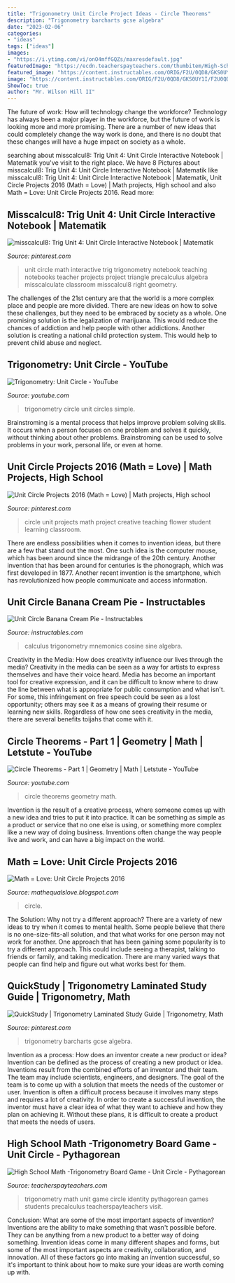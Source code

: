 ```yaml
---
title: "Trigonometry Unit Circle Project Ideas - Circle Theorems"
description: "Trigonometry barcharts gcse algebra"
date: "2023-02-06"
categories:
- "ideas"
tags: ["ideas"]
images:
- "https://i.ytimg.com/vi/onO4mffGQZs/maxresdefault.jpg"
featuredImage: "https://ecdn.teacherspayteachers.com/thumbitem/High-School-Math-Trigonometry-Board-Game-Unit-Circle-Pythagorean-Identity-1031583-1500873395/original-1031583-4.jpg"
featured_image: "https://content.instructables.com/ORIG/F2U/0QD8/GKS0UY1I/F2U0QD8GKS0UY1I.jpg?frame=1"
image: "https://content.instructables.com/ORIG/F2U/0QD8/GKS0UY1I/F2U0QD8GKS0UY1I.jpg?frame=1"
ShowToc: true
author: "Mr. Wilson Hill II"
---
```



The future of work: How will technology change the workforce?
Technology has always been a major player in the workforce, but the future of work is looking more and more promising. There are a number of new ideas that could completely change the way work is done, and there is no doubt that these changes will have a huge impact on society as a whole.

	

		
searching about misscalcul8: Trig Unit 4: Unit Circle Interactive Notebook | Matematik you've visit to the right place. We have 8 Pictures about misscalcul8: Trig Unit 4: Unit Circle Interactive Notebook | Matematik like misscalcul8: Trig Unit 4: Unit Circle Interactive Notebook | Matematik, Unit Circle Projects 2016 (Math = Love) | Math projects, High school and also Math = Love: Unit Circle Projects 2016. Read more:
		
    
## Misscalcul8: Trig Unit 4: Unit Circle Interactive Notebook | Matematik

<img loading=lazy src="https://i.pinimg.com/originals/ea/fa/c1/eafac1f3ae7a7ad5c7e7e5cc4ec05f89.jpg" onerror="this.onerror=null;this.src='https://tse1.mm.bing.net/th?id=OIP.WvzEu9E24EmAgEAKy6iYtAHaJ3&amp;pid=15.1';" alt="misscalcul8: Trig Unit 4: Unit Circle Interactive Notebook | Matematik">

_Source: pinterest.com_

>unit circle math interactive trig trigonometry notebook teaching notebooks teacher projects project triangle precalculus algebra misscalculate classroom misscalcul8 right geometry. 

	

The challenges of the 21st century are that the world is a more complex place and people are more divided. There are new ideas on how to solve these challenges, but they need to be embraced by society as a whole. One promising solution is the legalization of marijuana. This would reduce the chances of addiction and help people with other addictions. Another solution is creating a national child protection system. This would help to prevent child abuse and neglect.

    
## Trigonometry: Unit Circle - YouTube

<img loading=lazy src="https://i.ytimg.com/vi/593w799sBms/maxresdefault.jpg" onerror="this.onerror=null;this.src='https://tse4.mm.bing.net/th?id=OIP.VGuCKK2kCvjWuVu7hCeuaQHaEK&amp;pid=15.1';" alt="Trigonometry: Unit Circle - YouTube">

_Source: youtube.com_

>trigonometry circle unit circles simple. 

	

Brainstroming is a mental process that helps improve problem solving skills. It occurs when a person focuses on one problem and solves it quickly, without thinking about other problems. Brainstroming can be used to solve problems in your work, personal life, or even at home.

    
## Unit Circle Projects 2016 (Math = Love) | Math Projects, High School

<img loading=lazy src="https://i.pinimg.com/originals/6c/8b/65/6c8b65d30080ab127d8f8a6d36b33ff5.jpg" onerror="this.onerror=null;this.src='https://tse3.mm.bing.net/th?id=OIP.MaAuNWrQtY3u9GxThS2PhgAAAA&amp;pid=15.1';" alt="Unit Circle Projects 2016 (Math = Love) | Math projects, High school">

_Source: pinterest.com_

>circle unit projects math project creative teaching flower student learning classroom. 

	

There are endless possibilities when it comes to invention ideas, but there are a few that stand out the most. One such idea is the computer mouse, which has been around since the midrange of the 20th century. Another invention that has been around for centuries is the phonograph, which was first developed in 1877. Another recent invention is the smartphone, which has revolutionized how people communicate and access information.

    
## Unit Circle Banana Cream Pie - Instructables

<img loading=lazy src="https://content.instructables.com/ORIG/F2U/0QD8/GKS0UY1I/F2U0QD8GKS0UY1I.jpg?frame=1" onerror="this.onerror=null;this.src='https://tse3.mm.bing.net/th?id=OIP.137MIXEMa4NXU6IMSOxFFQHaHa&amp;pid=15.1';" alt="Unit Circle Banana Cream Pie - Instructables">

_Source: instructables.com_

>calculus trigonometry mnemonics cosine sine algebra. 

	

Creativity in the Media: How does creativity influence our lives through the media?
Creativity in the media can be seen as a way for artists to express themselves and have their voice heard. Media has become an important tool for creative expression, and it can be difficult to know where to draw the line between what is appropriate for public consumption and what isn't. For some, this infringement on free speech could be seen as a lost opportunity; others may see it as a means of growing their resume or learning new skills. Regardless of how one sees creativity in the media, there are several benefits toijahs that come with it.

    
## Circle Theorems - Part 1 | Geometry | Math | Letstute - YouTube

<img loading=lazy src="https://i.ytimg.com/vi/onO4mffGQZs/maxresdefault.jpg" onerror="this.onerror=null;this.src='https://tse4.mm.bing.net/th?id=OIP.QaTfvopLbt9raASzWWlmywHaEK&amp;pid=15.1';" alt="Circle Theorems - Part 1 | Geometry | Math | Letstute - YouTube">

_Source: youtube.com_

>circle theorems geometry math. 

	

Invention is the result of a creative process, where someone comes up with a new idea and tries to put it into practice. It can be something as simple as a product or service that no one else is using, or something more complex like a new way of doing business. Inventions often change the way people live and work, and can have a big impact on the world.

    
## Math = Love: Unit Circle Projects 2016

<img loading=lazy src="https://2.bp.blogspot.com/-5mR72mebNmY/WFWMAnfVjyI/AAAAAAAA18k/ScZIH5GuQuQMf4ZUfmQtg-mXxlDlNG0_wCKgB/w1200-h630-p-nu/IMG_20161215_153417927.jpg" onerror="this.onerror=null;this.src='https://tse2.mm.bing.net/th?id=OIP.IlIlUtSO9wpH4Rc3raxyIQHaD4&amp;pid=15.1';" alt="Math = Love: Unit Circle Projects 2016">

_Source: mathequalslove.blogspot.com_

>circle. 

	

The Solution: Why not try a different approach?
There are a variety of new ideas to try when it comes to mental health. Some people believe that there is no one-size-fits-all solution, and that what works for one person may not work for another. One approach that has been gaining some popularity is to try a different approach. This could include seeing a therapist, talking to friends or family, and taking medication. There are many varied ways that people can find help and figure out what works best for them.

    
## QuickStudy | Trigonometry Laminated Study Guide | Trigonometry, Math

<img loading=lazy src="https://i.pinimg.com/736x/3c/83/14/3c831478dc1aea005fc525e2970c144b.jpg" onerror="this.onerror=null;this.src='https://tse3.mm.bing.net/th?id=OIP.y1uLpDAOAn75nFC5AgKDIQHaJl&amp;pid=15.1';" alt="QuickStudy | Trigonometry Laminated Study Guide | Trigonometry, Math">

_Source: pinterest.com_

>trigonometry barcharts gcse algebra. 

	

Invention as a process: How does an inventor create a new product or idea?
Invention can be defined as the process of creating a new product or idea. Inventions result from the combined efforts of an inventor and their team. The team may include scientists, engineers, and designers. The goal of the team is to come up with a solution that meets the needs of the customer or user.
Invention is often a difficult process because it involves many steps and requires a lot of creativity. In order to create a successful invention, the inventor must have a clear idea of what they want to achieve and how they plan on achieving it. Without these plans, it is difficult to create a product that meets the needs of users.

    
## High School Math -Trigonometry Board Game - Unit Circle - Pythagorean

<img loading=lazy src="https://ecdn.teacherspayteachers.com/thumbitem/High-School-Math-Trigonometry-Board-Game-Unit-Circle-Pythagorean-Identity-1031583-1500873395/original-1031583-4.jpg" onerror="this.onerror=null;this.src='https://tse3.mm.bing.net/th?id=OIP.Ek20fxythhRJsdCBQktsVQAAAA&amp;pid=15.1';" alt="High School Math -Trigonometry Board Game - Unit Circle - Pythagorean">

_Source: teacherspayteachers.com_

>trigonometry math unit game circle identity pythagorean games students precalculus teacherspayteachers visit. 

	

Conclusion: What are some of the most important aspects of invention?
Inventions are the ability to make something that wasn't possible before. They can be anything from a new product to a better way of doing something. Invention ideas come in many different shapes and forms, but some of the most important aspects are creativity, collaboration, and innovation. All of these factors go into making an invention successful, so it's important to think about how to make sure your ideas are worth coming up with.

